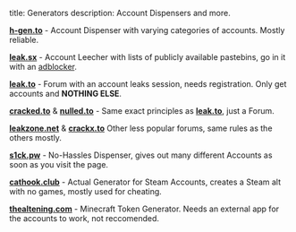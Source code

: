 title: Generators
description: Account Dispensers and more.

[**h-gen.to**](https://h-gen.to) - Account Dispenser with varying categories of accounts. Mostly reliable. 

[**leak.sx**](https://leak.sx) - Account Leecher with lists of publicly available pastebins, go in it with an [adblocker](https://ublockorigin.com/).  

[**leak.to**](https://leak.to/forum/21-premium-accounts/) - Forum with an account leaks session, needs registration. Only get accounts and __NOTHING ELSE__.

[**cracked.to**](https://cracked.to/Forum-Accounts) & [**nulled.to**](https://nulled.to/forum/43-accounts/) - Same exact principles as [**leak.to**](https://leak.to/forum/21-premium-accounts/), just a Forum. 

[**leakzone.net**](https://leakzone.net/Forum-Accounts) & [**crackx.to**](https://crackx.to/Forum-Accounts) Other less popular forums, same rules as the others mostly. 

[**s1ck.pw**](https://s1ck.pw/dispenser.php) - No-Hassles Dispenser, gives out many different Accounts as soon as you visit the page.  

[**cathook.club**](https://accgen.cathook.club/) - Actual Generator for Steam Accounts, creates a Steam alt with no games, mostly used for cheating.  

[**thealtening.com**](https://thealtening.com/free/free-minecraft-alts) - Minecraft Token Generator. Needs an external app for the accounts to work, not reccomended. 

